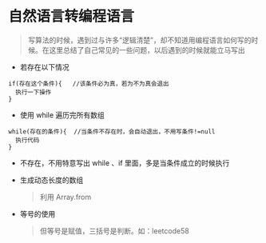 # 自然语言转编程语言

> 写算法的时候，遇到过与许多“逻辑清楚”，却不知道用编程语言如何写的时候。在这里总结了自己常见的一些问题，以后遇到的时候就能立马写出

- 若存在以下情况

```
if(存在这个条件){   //该条件必为真，若为不为真会退出
  执行一下操作
}
```

- 使用 while 遍历完所有数组

```
while(存在的条件){  //当条件不存在时，会自动退出，不用写条件!=null
  执行代码
}
```

- 不存在，不用特意写出
  while 、if 里面，多是当条件成立的时候执行

- 生成动态长度的数组

  > 利用 Array.from

- 等号的使用
  > 但等号是赋值，三括号是判断。如：leetcode58

